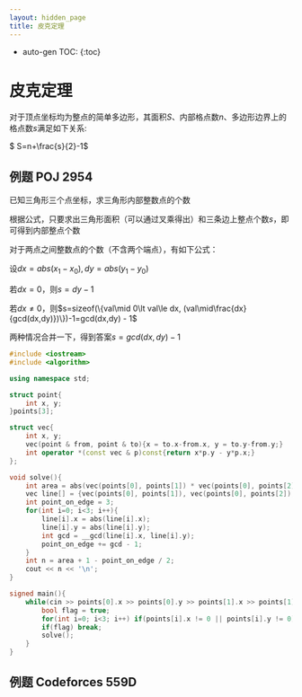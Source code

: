 ```yaml
---
layout: hidden_page
title: 皮克定理
---
```


* auto-gen TOC:
{:toc}
# 皮克定理

对于顶点坐标均为整点的简单多边形，其面积$S$、内部格点数$n$、多边形边界上的格点数$s$满足如下关系:

$ S=n+\frac{s}{2}-1$ 



## 例题 POJ 2954

已知三角形三个点坐标，求三角形内部整数点的个数

根据公式，只要求出三角形面积（可以通过叉乘得出）和三条边上整点个数$s$，即可得到内部整点个数

对于两点之间整数点的个数（不含两个端点），有如下公式：

设$dx=abs(x_1-x_0),dy=abs(y_1-y_0)$

若$dx=0$，则$s=dy-1$

若$dx\ne 0$，则$s=sizeof(\{val\mid 0\lt val\le dx, (val\mid\frac{dx}{gcd(dx,dy)})\})-1=gcd(dx,dy) - 1$

两种情况合并一下，得到答案$s=gcd(dx,dy)-1$

```c++
#include <iostream>
#include <algorithm>

using namespace std;

struct point{
    int x, y;
}points[3];

struct vec{
    int x, y;
    vec(point & from, point & to){x = to.x-from.x, y = to.y-from.y;}
    int operator *(const vec & p)const{return x*p.y - y*p.x;}
};

void solve(){
    int area = abs(vec(points[0], points[1]) * vec(points[0], points[2])) / 2;
    vec line[] = {vec(points[0], points[1]), vec(points[0], points[2]), vec(points[1], points[2])};
    int point_on_edge = 3;
    for(int i=0; i<3; i++){
        line[i].x = abs(line[i].x);
        line[i].y = abs(line[i].y);
        int gcd = __gcd(line[i].x, line[i].y);
        point_on_edge += gcd - 1;
    }
    int n = area + 1 - point_on_edge / 2;
    cout << n << '\n';
}

signed main(){
    while(cin >> points[0].x >> points[0].y >> points[1].x >> points[1].y >> points[2].x >> points[2].y){
        bool flag = true;
        for(int i=0; i<3; i++) if(points[i].x != 0 || points[i].y != 0) flag = false;
        if(flag) break;
        solve();
    }
}
```



## 例题 Codeforces 559D

